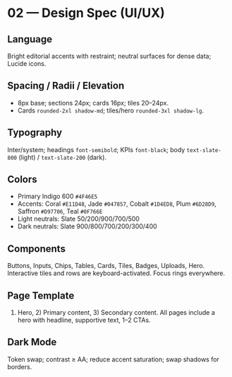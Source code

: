 # 02 — Design Spec (UI/UX)

## Language
Bright editorial accents with restraint; neutral surfaces for dense data; Lucide icons.

## Spacing / Radii / Elevation
- 8px base; sections 24px; cards 16px; tiles 20–24px.
- Cards `rounded-2xl shadow-md`; tiles/hero `rounded-3xl shadow-lg`.

## Typography
Inter/system; headings `font-semibold`; KPIs `font-black`; body `text-slate-800` (light) / `text-slate-200` (dark).

## Colors
- Primary Indigo 600 `#4F46E5`
- Accents: Coral `#E11D48`, Jade `#047857`, Cobalt `#1D4ED8`, Plum `#6D28D9`, Saffron `#D97706`, Teal `#0F766E`
- Light neutrals: Slate 50/200/900/700/500
- Dark neutrals: Slate 900/800/700/200/300/400

## Components
Buttons, Inputs, Chips, Tables, Cards, Tiles, Badges, Uploads, Hero. Interactive tiles and rows are keyboard-activated. Focus rings everywhere.

## Page Template
1) Hero, 2) Primary content, 3) Secondary content.
All pages include a hero with headline, supportive text, 1–2 CTAs.

## Dark Mode
Token swap; contrast ≥ AA; reduce accent saturation; swap shadows for borders.
